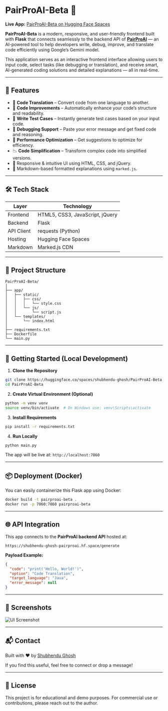 # PairProAI-Beta 🚀
**Live App:** [PairProAI-Beta on Hugging Face Spaces](https://shubhendu-ghosh-pairproai-beta.hf.space)

**PairProAI-Beta** is a modern, responsive, and user-friendly frontend built with **Flask** that connects seamlessly to the backend API of **[PairProAI](https://shubhendu-ghosh-pairproai.hf.space)** — an AI-powered tool to help developers write, debug, improve, and translate code efficiently using Google’s Gemini model.

This application serves as an interactive frontend interface allowing users to input code, select tasks (like debugging or translation), and receive smart, AI-generated coding solutions and detailed explanations — all in real-time.

---

## 🌟 Features

- 🔁 **Code Translation** – Convert code from one language to another.
- 🧹 **Code Improvements** – Automatically enhance your code’s structure and readability.
- 🧪 **Write Test Cases** – Instantly generate test cases based on your input code.
- 🔧 **Debugging Support** – Paste your error message and get fixed code and reasoning.
- 🚀 **Performance Optimization** – Get suggestions to optimize for efficiency.
- 📉 **Code Simplification** – Transform complex code into simplified versions.
- 🎯 Responsive & intuitive UI using HTML, CSS, and jQuery.
- 📑 Markdown-based formatted explanations using `marked.js`.

---

## 🛠️ Tech Stack

| Layer       | Technology          |
|-------------|---------------------|
| Frontend    | HTML5, CSS3, JavaScript, jQuery |
| Backend     | Flask               |
| API Client  | requests (Python)   |
| Hosting     | Hugging Face Spaces |
| Markdown    | Marked.js CDN       |

---

## 📁 Project Structure

```
PairProAI-Beta/
│
├── app/
│   ├── static/
│   │   ├── css/
│   │   │   └── style.css
│   │   └── js/
│   │       └── script.js
│   └── templates/
│       └── index.html
│
├── requirements.txt
├── Dockerfile
└── main.py
```

---

## 🚀 Getting Started (Local Development)

1. **Clone the Repository**
```bash
git clone https://huggingface.co/spaces/shubhendu-ghosh/PairProAI-Beta
cd PairProAI-Beta
```

2. **Create Virtual Environment (Optional)**
```bash
python -m venv venv
source venv/bin/activate  # On Windows use: venv\Scripts\activate
```

3. **Install Requirements**
```bash
pip install -r requirements.txt
```

4. **Run Locally**
```bash
python main.py
```

The app will be live at: `http://localhost:7860`

---

## 📦 Deployment (Docker)

You can easily containerize this Flask app using Docker:

```bash
docker build -t pairproai-beta .
docker run -p 7860:7860 pairproai-beta
```

---

## 🌐 API Integration

This app connects to the **PairProAI backend API** hosted at:
```
https://shubhendu-ghosh-pairproai.hf.space/generate
```

**Payload Example:**
```json
{
  "code": "print('Hello, World!')",
  "option": "Code Translation",
  "target_language": "Java",
  "error_message": null
}
```

---

## 📸 Screenshots

![UI Screenshot](https://via.placeholder.com/900x500?text=PairProAI+User+Interface) <!-- Optional: You can add real screenshots here -->

---

## 📬 Contact

Built with ❤️ by [Shubhendu Ghosh](https://www.linkedin.com/in/shubhendu-ghosh-ds/)

If you find this useful, feel free to connect or drop a message!

---

## 📄 License

This project is for educational and demo purposes. For commercial use or contributions, please reach out to the author.
